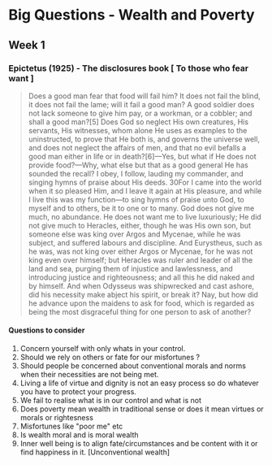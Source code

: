 # Big Questions - Wealth and Poverty 
## Week 1
### Epictetus (1925) - The disclosures book [ To those who fear want ]


> Does a good man fear that food will fail him? It does not fail the blind, it does not fail the lame; will it fail a good man? A good soldier does not lack someone to give him pay, or a workman, or a cobbler; and shall a good man?[5] Does God so neglect His own creatures, His servants, His witnesses, whom alone He uses as examples to the uninstructed, to prove that He both is, and governs the universe well, and does not neglect the affairs of men, and that no evil befalls a good man either in life or in death?[6]—Yes, but what if He does not provide food?—Why, what else but that as a good general He has sounded the recall? I obey, I follow, lauding my commander, and singing hymns of praise about His deeds. 30For I came into the world when it so pleased Him, and I leave it again at His pleasure, and while I live this was my function—to sing hymns of praise unto God, to myself and to others, be it to one or to many. God does not give me much, no abundance. He does not want me to live luxuriously; He did not give much to Heracles, either, though he was His own son, but someone else was king over Argos and Mycenae, while he was subject, and suffered labours and discipline. And Eurystheus, such as he was, was not king over either Argos or Mycenae, for he was not king even over himself; but Heracles was ruler and leader of all the land and sea, purging them of injustice and lawlessness, and introducing justice and righteousness; and all this he did naked and by himself. And when Odysseus was shipwrecked and cast ashore, did his necessity make abject his spirit, or break it? Nay, but how did he advance upon the maidens to ask for food, which is regarded as being the most disgraceful thing for one person to ask of another?

#### Questions to consider
1. Concern yourself with only whats in your control. 
2. Should we rely on others or fate for our misfortunes ?
3. Should people be concerned about conventional morals and norms when their necessities are not being met. 
4. Living a life of virtue and dignity is not an easy process so do whatever you have to protect your progress.
5. We fail to realise what is in our control and what is not 
6. Does poverty mean wealth in traditional sense or does it mean virtues or morals or rightesness
7. Misfortunes like "poor me" etc 
8. Is wealth moral and is moral wealth
9. Inner well being is to align fate/circumstances and be content with it or find happiness in it. [Unconventional wealth]

